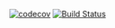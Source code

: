 [![codecov](https://codecov.io/gh/kevin-bebel/jsmath/branch/master/graph/badge.svg)](https://codecov.io/gh/kevin-bebel/jsmath)
[![Build Status](https://travis-ci.org/kevin-bebel/jsmath.svg?branch=master)](https://travis-ci.org/kevin-bebel/jsmath)